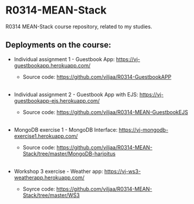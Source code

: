 # R0314-MEAN-Stack
 R0314 MEAN-Stack course repository, related to my studies.<br>
 
 ## Deployments on the course:
 * Individual assignment 1 - Guestbook App:  https://vj-guestbookapp.herokuapp.com/
     * Source code: https://github.com/viljaa/R0314-GuestbookAPP <br><br>
     
 * Individual assignment 2 - Guestbook App with EJS: https://vj-guestbookapp-ejs.herokuapp.com/
     * Source code: https://github.com/viljaa/R0314-MEAN-GuestbookEJS <br><br>
     
 * MongoDB exercise 1 - MongoDB Interface: https://vj-mongodb-exercise1.herokuapp.com/
     * Source code: https://github.com/viljaa/R0314-MEAN-Stack/tree/master/MongoDB-harjoitus <br><br>
     
 * Workshop 3 exercise - Weather app: https://vj-ws3-weatherapp.herokuapp.com/
     * Soyrce code: https://github.com/viljaa/R0314-MEAN-Stack/tree/master/WS3
